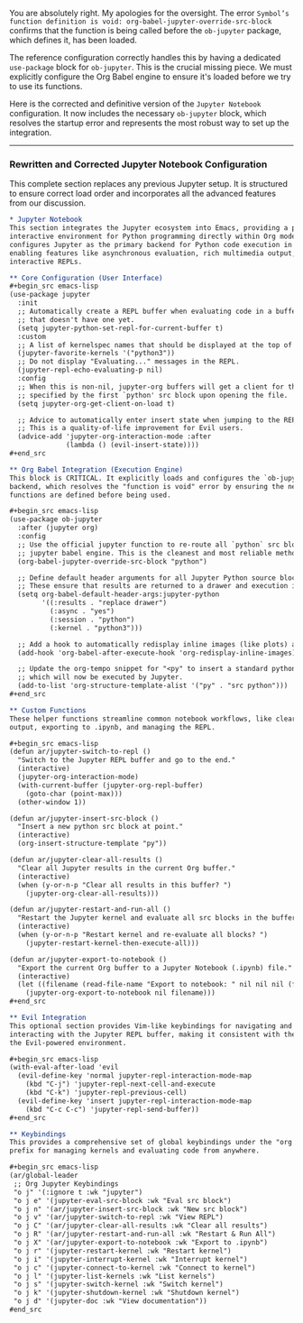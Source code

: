 You are absolutely right. My apologies for the oversight. The error `Symbol’s function definition is void: org-babel-jupyter-override-src-block` confirms that the function is being called before the `ob-jupyter` package, which defines it, has been loaded.

The reference configuration correctly handles this by having a dedicated `use-package` block for `ob-jupyter`. This is the crucial missing piece. We must explicitly configure the Org Babel engine to ensure it's loaded before we try to use its functions.

Here is the corrected and definitive version of the `Jupyter Notebook` configuration. It now includes the necessary `ob-jupyter` block, which resolves the startup error and represents the most robust way to set up the integration.

---

### **Rewritten and Corrected Jupyter Notebook Configuration**

This complete section replaces any previous Jupyter setup. It is structured to ensure correct load order and incorporates all the advanced features from our discussion.

```org
* Jupyter Notebook
This section integrates the Jupyter ecosystem into Emacs, providing a powerful,
interactive environment for Python programming directly within Org mode. It
configures Jupyter as the primary backend for Python code execution in Org,
enabling features like asynchronous evaluation, rich multimedia output, and
interactive REPLs.

** Core Configuration (User Interface)
#+begin_src emacs-lisp
(use-package jupyter
  :init
  ;; Automatically create a REPL buffer when evaluating code in a buffer
  ;; that doesn't have one yet.
  (setq jupyter-python-set-repl-for-current-buffer t)
  :custom
  ;; A list of kernelspec names that should be displayed at the top of the list.
  (jupyter-favorite-kernels '("python3"))
  ;; Do not display "Evaluating..." messages in the REPL.
  (jupyter-repl-echo-evaluating-p nil)
  :config
  ;; When this is non-nil, jupyter-org buffers will get a client for the kernel
  ;; specified by the first `python' src block upon opening the file.
  (setq jupyter-org-get-client-on-load t)

  ;; Advice to automatically enter insert state when jumping to the REPL.
  ;; This is a quality-of-life improvement for Evil users.
  (advice-add 'jupyter-org-interaction-mode :after
              (lambda () (evil-insert-state))))
#+end_src

** Org Babel Integration (Execution Engine)
This block is CRITICAL. It explicitly loads and configures the `ob-jupyter`
backend, which resolves the "function is void" error by ensuring the necessary
functions are defined before being used.

#+begin_src emacs-lisp
(use-package ob-jupyter
  :after (jupyter org)
  :config
  ;; Use the official jupyter function to re-route all `python` src blocks to the
  ;; jupyter babel engine. This is the cleanest and most reliable method.
  (org-babel-jupyter-override-src-block "python")

  ;; Define default header arguments for all Jupyter Python source blocks.
  ;; These ensure that results are returned to a drawer and execution is async.
  (setq org-babel-default-header-args:jupyter-python
        '((:results . "replace drawer")
          (:async . "yes")
          (:session . "python")
          (:kernel . "python3")))

  ;; Add a hook to automatically redisplay inline images (like plots) after execution.
  (add-hook 'org-babel-after-execute-hook 'org-redisplay-inline-images)

  ;; Update the org-tempo snippet for "<py" to insert a standard python block,
  ;; which will now be executed by Jupyter.
  (add-to-list 'org-structure-template-alist '("py" . "src python")))
#+end_src

** Custom Functions
These helper functions streamline common notebook workflows, like clearing all
output, exporting to .ipynb, and managing the REPL.

#+begin_src emacs-lisp
(defun ar/jupyter-switch-to-repl ()
  "Switch to the Jupyter REPL buffer and go to the end."
  (interactive)
  (jupyter-org-interaction-mode)
  (with-current-buffer (jupyter-org-repl-buffer)
    (goto-char (point-max)))
  (other-window 1))

(defun ar/jupyter-insert-src-block ()
  "Insert a new python src block at point."
  (interactive)
  (org-insert-structure-template "py"))

(defun ar/jupyter-clear-all-results ()
  "Clear all Jupyter results in the current Org buffer."
  (interactive)
  (when (y-or-n-p "Clear all results in this buffer? ")
    (jupyter-org-clear-all-results)))

(defun ar/jupyter-restart-and-run-all ()
  "Restart the Jupyter kernel and evaluate all src blocks in the buffer."
  (interactive)
  (when (y-or-n-p "Restart kernel and re-evaluate all blocks? ")
    (jupyter-restart-kernel-then-execute-all)))

(defun ar/jupyter-export-to-notebook ()
  "Export the current Org buffer to a Jupyter Notebook (.ipynb) file."
  (interactive)
  (let ((filename (read-file-name "Export to notebook: " nil nil nil (format "%s.ipynb" (file-name-sans-extension buffer-file-name)))))
    (jupyter-org-export-to-notebook nil filename)))
#+end_src

** Evil Integration
This optional section provides Vim-like keybindings for navigating and
interacting with the Jupyter REPL buffer, making it consistent with the rest of
the Evil-powered environment.

#+begin_src emacs-lisp
(with-eval-after-load 'evil
  (evil-define-key 'normal jupyter-repl-interaction-mode-map
    (kbd "C-j") 'jupyter-repl-next-cell-and-execute
    (kbd "C-k") 'jupyter-repl-previous-cell)
  (evil-define-key 'insert jupyter-repl-interaction-mode-map
    (kbd "C-c C-c") 'jupyter-repl-send-buffer))
#+end_src

** Keybindings
This provides a comprehensive set of global keybindings under the "org jupyter"
prefix for managing kernels and evaluating code from anywhere.

#+begin_src emacs-lisp
(ar/global-leader
 ;; Org Jupyter Keybindings
 "o j" '(:ignore t :wk "jupyter")
 "o j e" '(jupyter-eval-src-block :wk "Eval src block")
 "o j n" '(ar/jupyter-insert-src-block :wk "New src block")
 "o j v" '(ar/jupyter-switch-to-repl :wk "View REPL")
 "o j C" '(ar/jupyter-clear-all-results :wk "Clear all results")
 "o j R" '(ar/jupyter-restart-and-run-all :wk "Restart & Run All")
 "o j X" '(ar/jupyter-export-to-notebook :wk "Export to .ipynb")
 "o j r" '(jupyter-restart-kernel :wk "Restart kernel")
 "o j i" '(jupyter-interrupt-kernel :wk "Interrupt kernel")
 "o j c" '(jupyter-connect-to-kernel :wk "Connect to kernel")
 "o j l" '(jupyter-list-kernels :wk "List kernels")
 "o j s" '(jupyter-switch-kernel :wk "Switch kernel")
 "o j k" '(jupyter-shutdown-kernel :wk "Shutdown kernel")
 "o j d" '(jupyter-doc :wk "View documentation"))
#end_src
```

